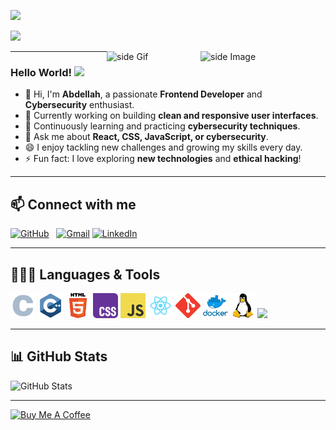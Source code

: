 <!-- صورة الهيدر -->
![](https://github.com/halfrost/halfrost/blob/master/icons/header_1.png)

![](https://komarev.com/ghpvc/?username=AbdellahAkhssay&label=Profile%20Visits&color=blue&style=for-the-badge)

<img src="https://github.com/sciencepal/sciencepal/blob/master/assets/life_balance.gif" alt="side Image" align="right" width="200" height="auto" />
<a href="https://ko-fi.com/sciencepal">
  <img src="https://media3.giphy.com/media/ZEB6yFbLnhyQf7g3hn/giphy.gif" alt="side Gif" align="right" width="150" height="auto"/>
</a>

---

### Hello World! <img src="https://github.com/sciencepal/sciencepal/blob/master/assets/Hi.gif" width="29px" />

- 👋 Hi, I'm **Abdellah**, a passionate **Frontend Developer** and **Cybersecurity** enthusiast.  
- 🔭 Currently working on building **clean and responsive user interfaces**.  
- 🌱 Continuously learning and practicing **cybersecurity techniques**.  
- 💬 Ask me about **React, CSS, JavaScript, or cybersecurity**.  
- 😄 I enjoy tackling new challenges and growing my skills every day.  
- ⚡ Fun fact: I love exploring **new technologies** and **ethical hacking**!  

---

## 📫 Connect with me  
[![GitHub](https://img.shields.io/badge/GitHub-000?style=flat&logo=github&logoColor=white)](https://github.com/AbdellahAkhssay) &nbsp; 
[![Gmail](https://img.shields.io/badge/Gmail-D14836?style=flat&logo=gmail&logoColor=white)](mailto:abdellah05akhssay@gmail.com)
[![LinkedIn](https://img.shields.io/badge/LinkedIn-0077B5?style=flat&logo=linkedin&logoColor=white)](https://www.linkedin.com/in/abdellahakhssay/)

---

## 👨🏻‍💻 Languages & Tools  
<code><img height="40" src="https://raw.githubusercontent.com/github/explore/main/topics/c/c.png"></code>
<code><img height="40" src="https://raw.githubusercontent.com/github/explore/main/topics/cpp/cpp.png"></code>
<code><img height="40" src="https://raw.githubusercontent.com/github/explore/80688e429a7d4ef2fca1e82350fe8e3517d3494d/topics/html/html.png"></code>
<code><img height="40" src="https://raw.githubusercontent.com/github/explore/80688e429a7d4ef2fca1e82350fe8e3517d3494d/topics/css/css.png"></code>
<code><img height="40" src="https://raw.githubusercontent.com/github/explore/80688e429a7d4ef2fca1e82350fe8e3517d3494d/topics/javascript/javascript.png"></code>
<code><img height="40" src="https://raw.githubusercontent.com/github/explore/80688e429a7d4ef2fca1e82350fe8e3517d3494d/topics/react/react.png"></code>
<code><img height="40" src="https://raw.githubusercontent.com/github/explore/80688e429a7d4ef2fca1e82350fe8e3517d3494d/topics/git/git.png"></code>
<code><img height="40" src="https://raw.githubusercontent.com/github/explore/80688e429a7d4ef2fca1e82350fe8e3517d3494d/topics/docker/docker.png"></code>
<code><img height="40" src="https://raw.githubusercontent.com/github/explore/80688e429a7d4ef2fca1e82350fe8e3517d3494d/topics/linux/linux.png"></code>
<code><img height="40" src="https://upload.wikimedia.org/wikipedia/commons/2/2b/Kali-dragon-icon.svg"></code>

---

## 📊 GitHub Stats  
<p>
<img src="https://github-readme-stats.vercel.app/api?username=AbdellahAkhssay&show_icons=true&theme=radical" alt="GitHub Stats" />
</p>

---

<a href="https://ko-fi.com/abdellahakhssay" target="_blank" rel="noreferrer nofollow">
  <img src="https://cdn.buymeacoffee.com/buttons/default-red.png" alt="Buy Me A Coffee" height="40" width="170" >
</a>

